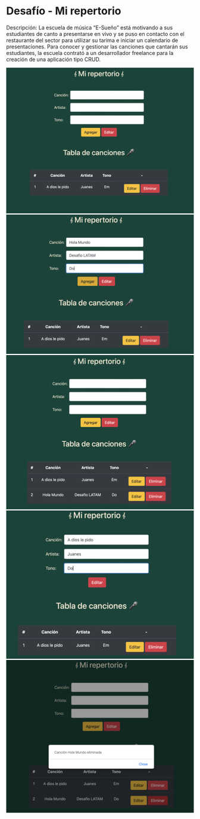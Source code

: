 # Desafío - Mi repertorio

Descripción:
La escuela de música “E-Sueño” está motivando a sus estudiantes de canto a presentarse en vivo y se puso en contacto con el restaurante del sector para utilizar su tarima e iniciar un calendario de presentaciones. Para conocer y gestionar las canciones que cantarán sus estudiantes, la escuela contrató a un desarrollador freelance para la creación de una aplicación tipo CRUD.

![Vista Carga de Repertorio](Img/readme/01-Carga.png)
![Vista Agregar canción](Img/readme/02-Agregar.png)
![Vista Agregar canción en Grilla](Img/readme/03-Agregar.png)
![Vista Editar canción](Img/readme/05-Editar.png)
![Vista Eliminar canción](Img/readme/04-Eliminar.png)
